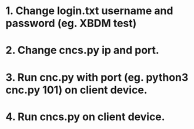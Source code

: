 # 1. Change login.txt username and password (eg. XBDM test)

# 2. Change cncs.py ip and port.

# 3. Run cnc.py with port (eg. python3 cnc.py 101) on client device.

# 4. Run cncs.py on client device.
